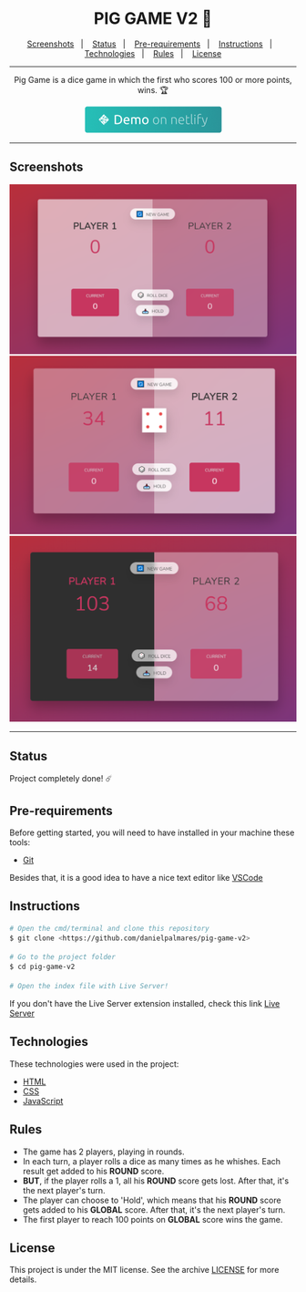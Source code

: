 <h1 align="center">
  PIG GAME V2 🐷
</h1>

<p align="center">
  <a href="#screenshots">Screenshots</a>&nbsp;&nbsp;&nbsp;|&nbsp;&nbsp;&nbsp;
  <a href="#status">Status</a>&nbsp;&nbsp;&nbsp;|&nbsp;&nbsp;&nbsp;
  <a href="#pre-requirements">Pre-requirements</a>&nbsp;&nbsp;&nbsp;|&nbsp;&nbsp;&nbsp;
  <a href="#instructions">Instructions</a>&nbsp;&nbsp;&nbsp;|&nbsp;&nbsp;&nbsp;
  <a href="#technologies">Technologies</a>&nbsp;&nbsp;&nbsp;|&nbsp;&nbsp;&nbsp;
  <a href="#rules">Rules</a>&nbsp;&nbsp;&nbsp;|&nbsp;&nbsp;&nbsp;
  <a href="#license">License</a>
</p>

---

<p align="center">
  Pig Game is a dice game in which the first who scores 100 or more points, wins. 🏆 
</p>

<p align="center">
  <a href="https://dann-pig-game-v2.netlify.app/" target="_blank">
    <img alt="Demo on Netlify" src="https://github.com/danielpalmares/omnifood/blob/master/.github/demo-on-netlify.png">
  </a>
</p>

---

## Screenshots

![Pig Game V2](https://github.com/danielpalmares/pig-game-v2/blob/main/.github/pig-game-v2.png)
![Pig Game V2](https://github.com/danielpalmares/pig-game-v2/blob/main/.github/pig-game-v2-2.png)
![Pig Game V2](https://github.com/danielpalmares/pig-game-v2/blob/main/.github/pig-game-v2-3.png)

---

## Status

Project completely done! ☄️

## Pre-requirements

Before getting started, you will need to have installed in your machine these tools: 

- [Git](https://git-scm.com)

Besides that, it is a good idea to have a nice text editor like [VSCode](https://code.visualstudio.com/)

## Instructions

```bash
# Open the cmd/terminal and clone this repository
$ git clone <https://github.com/danielpalmares/pig-game-v2>

# Go to the project folder
$ cd pig-game-v2

# Open the index file with Live Server!
```

If you don't have the Live Server extension installed, check this link [Live Server](https://marketplace.visualstudio.com/items?itemName=ritwickdey.LiveServer)

## Technologies

These technologies were used in the project:

- [HTML](https://developer.mozilla.org/pt-BR/docs/Web/HTML)
- [CSS](https://developer.mozilla.org/pt-BR/docs/Web/CSS)
- [JavaScript](https://developer.mozilla.org/pt-BR/docs/Web/JavaScript)

## Rules 

- The game has 2 players, playing in rounds.
- In each turn, a player rolls a dice as many times as he whishes. Each result get added to his **ROUND** score.
- **BUT**, if the player rolls a 1, all his **ROUND** score gets lost. After that, it's the next player's turn.
- The player can choose to 'Hold', which means that his **ROUND** score gets added to his **GLOBAL** score. After that, it's the next player's turn.
- The first player to reach 100 points on **GLOBAL** score wins the game.

## License

This project is under the MIT license. See the archive [LICENSE](https://github.com/danielpalmares/pig-game-v2/blob/main/LICENSE) for more details.
